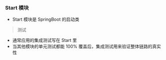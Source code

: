 ### Start 模块

* Start 模块是 SpringBoot 的启动类

> 测试
> 
* 通常应用的集成测试写在 Start 里
* 当其他模块的单元测试都能 100% 覆盖后，集成测试用来验证整体链路的真实性